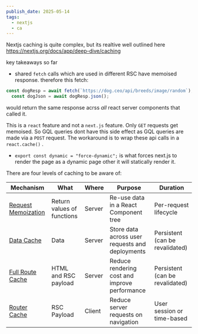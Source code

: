 ```yaml
---
publish_date: 2025-05-14
tags:
  - nextjs
  - ca
---
```


Nextjs caching is quite complex, but its realtive well outlined here 
https://nextjs.org/docs/app/deep-dive/caching


key takeaways so far

- shared `fetch` calls which are used in different RSC have memoised response. therefore this fetch:
```js
const dogResp = await fetch(`https://dog.ceo/api/breeds/image/random`);
  const dogJson = await dogResp.json();
```
 would return the same response acrss _all_ react server components that called it.

This is a `react` feature and not a `next.js` feature. Only `GET` requests get memoised. So GQL queries dont have this side effect as GQL queries are made via a `POST` request. The workaround is to wrap these api calls in a `react.cache()` .


 - `export const dynamic = "force-dynamic";` is what forces next.js to render the page as a dynamic page other it will statically render it.


There are four levels of caching to be aware of:

|Mechanism|What|Where|Purpose|Duration|
|---|---|---|---|---|
|[Request Memoization](https://nextjs.org/docs/app/deep-dive/caching#request-memoization)|Return values of functions|Server|Re-use data in a React Component tree|Per-request lifecycle|
|[Data Cache](https://nextjs.org/docs/app/deep-dive/caching#data-cache)|Data|Server|Store data across user requests and deployments|Persistent (can be revalidated)|
|[Full Route Cache](https://nextjs.org/docs/app/deep-dive/caching#full-route-cache)|HTML and RSC payload|Server|Reduce rendering cost and improve performance|Persistent (can be revalidated)|
|[Router Cache](https://nextjs.org/docs/app/deep-dive/caching#client-side-router-cache)|RSC Payload|Client|Reduce server requests on navigation|User session or time-based|

